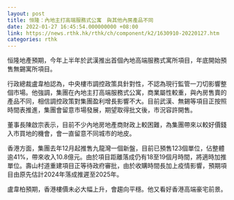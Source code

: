 ```yaml
---
layout: post
title: 恒隆：內地主打高端服務式公寓　與其他內房產品不同
date: 2022-01-27 16:45:54.000000000 +08:00
link: https://news.rthk.hk/rthk/ch/component/k2/1630910-20220127.htm
categories: rthk
---
```


恒隆地產預期，今年上半年於武漢推出首個內地高端服務式寓所項目，年底開始預售無錫寓所項目。

行政總裁盧韋柏認為，中央樓市調控政策具針對性，不認為現行監管一刀切影響整個市場。他強調，集團在內地主打高端服務式公寓，商業屬性較重，與內房售賣的產品不同，相信調控政策對集團盈利增長影響不大。目前武漢、無錫等項目正按照時間表推進，集團會留意市場發展，期望取得批文後，市況容許開售。

董事長陳啟宗表示，目前不少內地房地產商財政上較困難，為集團帶來以較好價錢入市買地的機會，會一直留意不同城市的地皮。

香港方面，集團去年12月起推售九龍灣一個新盤，目前已預售123個單位，佔整體逾41%，帶來收入10.8億元。由於項目距離落成仍有18至19個月時間，將適時加推單位。壽山村道重建項目正等待政府審批，由於收購時間長加上疫情影響，預期項目由原先估計2024年落成推遲至2025年。

盧韋柏預期，香港樓價未必大幅上升，會趨向平穩。他又看好香港高端豪宅前景。
